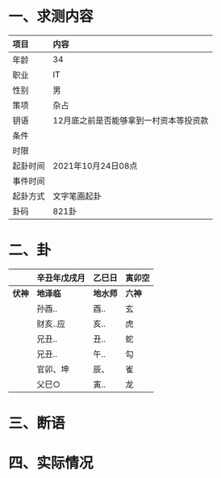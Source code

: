 # 一、求测内容
|项目|内容|
|:-|:-|
|年龄|34|
|职业|IT|
|性别|男|
|策项|杂占|
|钥语|12月底之前是否能够拿到一村资本等投资款|
|条件||
|时限||
|起卦时间|2021年10月24日08点|
|事件时间||
|起卦方式|文字笔画起卦|
|卦码|821卦|

# 二、卦
||辛丑年戊戌月|乙巳日|寅卯空|
|:-|:-|:-|:-|
|**伏神**|**地泽临**|**地水师**|**六神**|
||孙酉..|酉..|玄|
||财亥..应|亥..|虎|
||兄丑..|丑..|蛇|
||兄丑..|午..|勾|
||官卯、坤|辰、|雀|
||父巳○|寅..|龙|


# 三、断语

# 四、实际情况